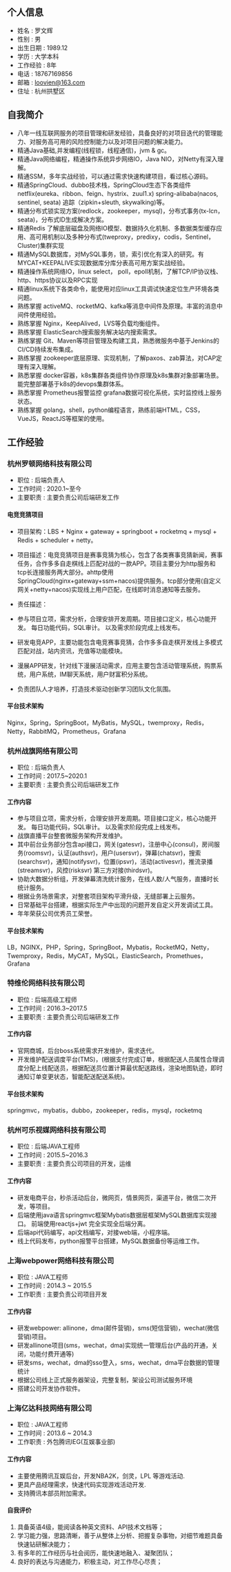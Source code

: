 ## 个人信息

- 姓名     : 罗文辉
- 性别     : 男
- 出生日期 : 1989.12
- 学历     : 大学本科
- 工作经验 : 8年
- 电话     : 18767169856
- 邮箱     : loovien@163.com
- 住址     : 杭州拱墅区

## 自我简介

- 八年一线互联网服务的项目管理和研发经验，具备良好的对项目迭代的管理能力、对服务高可用的风险控制能力以及对项目问题的解决能力。
- 精通Java基础,并发编程(线程锁，线程通信)，jvm & gc。
- 精通Java网络编程，精通操作系统异步网络IO，Java NIO，对Netty有深入理解。
- 精通SSM，多年实战经验，可以通过需求快速构建项目，看过核心源码。
- 精通SpringCloud、dubbo技术栈，SpringCloud生态下各类组件 netflix(eureka、ribbon、feign、hystrix、zuul1.x) spring-alibaba(nacos, sentinel, seata) 追踪（zipkin+sleuth, skywalking)等。
- 精通分布式锁实现方案(redlock，zookeeper，mysql)，分布式事务(tx-lcn，seata)，分布式ID生成解决方案。
- 精通Redis 了解底层磁盘及网络IO模型、数据持久化机制、多数据类型缓存应用、高可用机制以及多种分布式(tweproxy，predixy，codis，Sentinel，Cluster)集群实现
- 精通MySQL数据库，对MySQL事务，锁，索引优化有深入的研究。有MYCAT+KEEPALIVE实现数据库分库分表高可用方案实战经验。
- 精通操作系统网络IO，linux select， poll，epoll机制，了解TCP/IP协议栈、http、https协议以及RPC实现
- 精通linux系统下各类命令，能使用对应linux工具调试快速定位生产环境各类问题。
- 熟练掌握 activeMQ、rocketMQ、kafka等消息中间件及原理。丰富的消息中间件使用经验。
- 熟练掌握 Nginx，KeepAlived，LVS等负载均衡组件。
- 熟练掌握 ElasticSearch搜索服务解决站内搜索需求。
- 熟练掌握 Git、Maven等项目管理及构建工具，熟悉微服务中基于Jenkins的CI/CD持续发布集成。
- 熟练掌握 zookeeper底层原理、实现机制，了解paxos、zab算法，对CAP定理有深入理解。
- 熟悉掌握 docker容器，k8s集群各类组件协作原理及k8s集群对象部署场景。能完整部署基于k8s的devops集群体系。
- 熟悉掌握 Prometheus报警监控 grafana数据可视化系统，实时监控线上服务状态。
- 熟练掌握 golang，shell，python编程语言，熟练前端HTML，CSS，VueJS，ReactJS等框架的使用。

## 工作经验


### 杭州罗顿网络科技有限公司

- 职位     : 后端负责人
- 工作时间 : 2020.1~至今
- 主要职责 : 主要负责公司后端研发工作

#### 电竞竞猜项目

- 项目架构：LBS + Nginx + gateway + springboot + rocketmq + mysql + Redis + scheduler + netty。

- 项目描述：电竞竞猜项目是赛事竞猜为核心，包含了各类赛事竞猜新闻，赛事任务，合作多多自走棋线上匹配对战的一款APP。项目主要分为http服务和tcp长连接服务两大部分。ahttp使用SpringCloud(nginx+gateway+ssm+nacos)提供服务。tcp部分使用(自定义网关+netty+nacos)实现线上用户匹配，在线即时消息通知等去服务。

- 责任描述：



- 参与项目立项，需求分析，合理安排开发周期。项目接口定义，核心功能开发。 每日功能代码，SQL审计。 以及需求阶段完成上线发布。
- 研发电竞APP，主要功能包含电竞赛事竞猜，合作多多自走棋开发线上多模式匹配对战，站内资讯，充值等功能模块。
- 漫展APP研发，针对线下漫展活动需求，应用主要包含活动管理系统，购票系统，用户系统，IM聊天系统，用户财富积分系统。
- 负责团队人才培养，打造技术驱动创新学习团队文化氛围。

#### 平台技术架构

Nginx，Spring，SpringBoot，MyBatis，MySQL，twemproxy，Redis，Netty，RabbitMQ，Prometheus，Grafana

### 杭州战旗网络有限公司

- 职位     : 后端负责人
- 工作时间 : 2017.5~2020.1
- 主要职责 : 主要负责公司后端研发工作

#### 工作内容

- 参与项目立项，需求分析，合理安排开发周期。项目接口定义，核心功能开发。 每日功能代码，SQL审计。 以及需求阶段完成上线发布。
- 战旗直播平台整套微服务架构开发维护。
- 其中前台业务部分包含api接口，网关(gatesvr)，注册中心(consul)，房间服务(roomsvr)，认证(authsvr)，用户(usersvr)，弹幕(chatsvr)，搜索(searchsvr)，通知(notifysvr)，位置(ipsvr)，活动(activesvr)，推流录播(streamsvr)，风控(risksvr) 第三方对接(thirdsvr)。
- 协助大数据分析组，开发弹幕清洗统计服务，在线人数/人气服务，直播时长统计服务。
- 根据业务场景需求，对整套项目架构平滑升级，无缝部署上云服务。
- 日常基础平台搭建，根据实际生产中出现的问题开发自定义开发调试工具。
- 年年荣获公司优秀员工荣誉。

#### 平台技术架构

LB，NGINX，PHP，Spring，SpringBoot，Mybatis，RocketMQ，Netty，Twemproxy，Redis，MyCAT，MySQL，ElasticSearch，Promethues，Grafana

### 特维伦网络科技有限公司

- 职位     : 后端高级工程师
- 工作时间 : 2016.3~2017.5
- 主要职责 : 主要负责公司后端研发工作

#### 工作内容

- 官网商城，后台boss系统需求开发维护，需求迭代。
- 开发维护配送调度平台(TMS)，(根据支付完成订单，根据配送人员属性合理调度分配上线配送员，根据配送员位置计算最优配送路线，渲染地图轨迹，即时通知订单变更状态，智能配送配送系统)。

#### 平台技术架构

springmvc，mybatis，dubbo，zookeeper，redis，mysql，rocketmq

### 杭州可乐视媒网络科技有限公司

- 职位     : 后端JAVA工程师
- 工作时间 : 2015.5~2016.3
- 主要职责 : 主要负责公司项目的开发，运维

#### 工作内容

- 研发电商平台，秒杀活动后台，微网页，情景网页，渠道平台，微信二次开发，等项目。
- 后端使用java语言springmvc框架Mybatis数据层框架MySQL数据库实现接口。 前端使用reactjs+jwt 完全实现全后端分离。
- 后端api代码编写，api文档编写，对接web端，小程序端。
- 线上代码发布，python报警平台搭建，MySQL数据备份等运维工作。

### 上海webpower网络科技有限公司

- 职位     : JAVA工程师
- 工作时间 : 2014.3 ~ 2015.5
- 工作职责 : 主要负责公司项目开发

#### 工作内容

- 研发webpower: allinone，dma(邮件营销)，sms(短信营销)，wechat(微信营销)项目。
- 研发allinone项目(sms，wechat，dma)实现统一管理后台(产品的开通，关闭，功能付费开通等)
- 研发sms，wechat，dma的sso登入，sms，wechat，dma平台数据的管理统计
- 根据公司线上正式服务器架设，完整复制，架设公司测试服务环境
- 搭建公司开发协作软件。

### 上海亿达科技网络有限公司

- 职位     : JAVA工程师
- 工作时间 : 2013.6 ~ 2014.3
- 工作职责 : 外包腾讯IEG(互娱事业部)

#### 工作内容

- 主要使用腾讯互娱后台，开发NBA2K，剑灵，LPL 等游戏活动.
- 更具产品经理需求，快速代码实现游戏活动开发.
- 支持腾讯本部员附加需求。

#### 自我评价

1.  具备英语4级，能阅读各种英文资料、API技术文档等；
2.  学习能力强，思路清晰，善于从整体上分析、把握复杂事物，对细节难题具备快速钻研解决能力；
3.  有多年的工作经历与社会阅历，能快速地融入、凝聚团队；
4.  良好的表达与沟通能力，积极主动，对工作尽心尽责；
